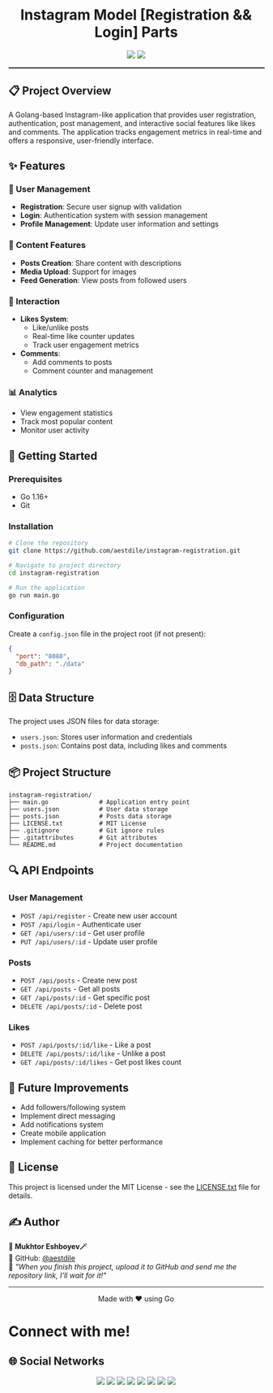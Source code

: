 
<div align="center">

# Instagram Model [Registration && Login] Parts

<img src="https://img.shields.io/badge/💻%20GOLANG-Gray?style=for-the-badge&logo=csharp&logoColor=white" />  
<img src="https://img.shields.io/badge/JSON FILE-Purple?style=for-the-badge&logo=visualstudio&logoColor=white" />

</div>

<hr style="border: 1px solid gray; width: 100%;">

## 📋 Project Overview

A Golang-based Instagram-like application that provides user registration, authentication, post management, and interactive social features like likes and comments. The application tracks engagement metrics in real-time and offers a responsive, user-friendly interface.

## ✨ Features

### 👤 User Management
- **Registration**: Secure user signup with validation
- **Login**: Authentication system with session management
- **Profile Management**: Update user information and settings

### 📝 Content Features
- **Posts Creation**: Share content with descriptions
- **Media Upload**: Support for images
- **Feed Generation**: View posts from followed users

### 💫 Interaction
- **Likes System**: 
  - Like/unlike posts
  - Real-time like counter updates
  - Track user engagement metrics
- **Comments**: 
  - Add comments to posts
  - Comment counter and management

### 📊 Analytics
- View engagement statistics
- Track most popular content
- Monitor user activity

## 🚀 Getting Started

### Prerequisites
- Go 1.16+
- Git

### Installation

```bash
# Clone the repository
git clone https://github.com/aestdile/instagram-registration.git

# Navigate to project directory
cd instagram-registration

# Run the application
go run main.go
```

### Configuration
Create a `config.json` file in the project root (if not present):

```json
{
  "port": "8080",
  "db_path": "./data"
}
```

## 🗄️ Data Structure

The project uses JSON files for data storage:

- `users.json`: Stores user information and credentials
- `posts.json`: Contains post data, including likes and comments

## 📦 Project Structure

```
instagram-registration/
├── main.go              # Application entry point
├── users.json           # User data storage
├── posts.json           # Posts data storage
├── LICENSE.txt          # MIT License
├── .gitignore           # Git ignore rules
├── .gitattributes       # Git attributes
└── README.md            # Project documentation
```

## 🔍 API Endpoints

### User Management
- `POST /api/register` - Create new user account
- `POST /api/login` - Authenticate user
- `GET /api/users/:id` - Get user profile
- `PUT /api/users/:id` - Update user profile

### Posts
- `POST /api/posts` - Create new post
- `GET /api/posts` - Get all posts
- `GET /api/posts/:id` - Get specific post
- `DELETE /api/posts/:id` - Delete post

### Likes
- `POST /api/posts/:id/like` - Like a post
- `DELETE /api/posts/:id/like` - Unlike a post
- `GET /api/posts/:id/likes` - Get post likes count

## 🎯 Future Improvements

- Add followers/following system
- Implement direct messaging
- Add notifications system
- Create mobile application
- Implement caching for better performance

## 📜 License

This project is licensed under the MIT License - see the [LICENSE.txt](LICENSE.txt) file for details.

## ✍️ Author

**👤 Mukhtor Eshboyev🪄**\
🔗 GitHub: [@aestdile](https://github.com/aestdile)\
📌 *"When you finish this project, upload it to GitHub and send me the repository link, I'll wait for it!"*

---

<div align="center">
  <p>Made with ❤️ using Go</p>
</div>

# Connect with me!

## 🌐 Social Networks

<div align="center">
  <a href="https://t.me/aestdile"><img src="https://img.shields.io/badge/Telegram-2CA5E0?style=for-the-badge&logo=telegram&logoColor=white" /></a>
  <a href="https://github.com/aestdile"><img src="https://img.shields.io/badge/GitHub-100000?style=for-the-badge&logo=github&logoColor=white" /></a>
  <a href="https://leetcode.com/aestdile"><img src="https://img.shields.io/badge/LeetCode-FFA116?style=for-the-badge&logo=leetcode&logoColor=black" /></a>
  <a href="https://linkedin.com/in/aestdile"><img src="https://img.shields.io/badge/LinkedIn-0077B5?style=for-the-badge&logo=linkedin&logoColor=white" /></a>
  <a href="https://youtube.com/@aestdile"><img src="https://img.shields.io/badge/YouTube-FF0000?style=for-the-badge&logo=youtube&logoColor=white" /></a>
  <a href="https://instagram.com/aestdile"><img src="https://img.shields.io/badge/Instagram-E4405F?style=for-the-badge&logo=instagram&logoColor=white" /></a>
  <a href="https://facebook.com/aestdile"><img src="https://img.shields.io/badge/Facebook-1877F2?style=for-the-badge&logo=facebook&logoColor=white" /></a>
  <a href="mailto:aestdile@gmail.com"><img src="https://img.shields.io/badge/Gmail-D14836?style=for-the-badge&logo=gmail&logoColor=white" /></a>
</div>

